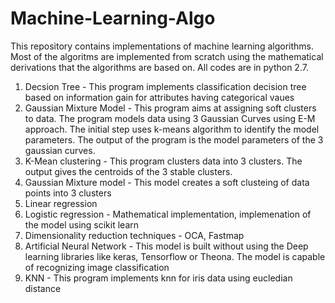 # Machine-Learning-Algo
This repository contains implementations of machine learning algorithms. Most of the algoritms are implemented from scratch using the mathematical derivations that the algorithms are based on. All codes are in python 2.7.

1. Decsion Tree - This program implements classification decision tree based on information gain for attributes having categorical vaues 
2. Gaussian Mixture Model - This program aims at assigning soft clusters to data. The program models data using 3 Gaussian Curves using E-M approach. The initial step uses k-means algorithm to identify the model parameters. The output of the program is the model parameters of the 3 gaussian curves. 
3. K-Mean clustering - This program clusters data into 3 clusters. The output gives the centroids of the 3 stable clusters.
4. Gaussian Mixture model - This model creates a soft clusteing of data points into 3 clusters
5. Linear regression
6. Logistic regression - Mathematical implementation, implemenation of the model using scikit learn
7. Dimensionality reduction techniques - OCA, Fastmap
8. Artificial Neural Network - This model is built without using the Deep learning libraries like keras, Tensorflow or Theona. The model is capable of recognizing image classification
9. KNN - This program implements knn for iris data using eucledian distance
